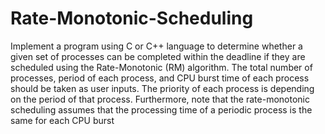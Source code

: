 # Rate-Monotonic-Scheduling
Implement a program using C or C++ language to determine whether a given set of processes can be completed within the deadline if they are scheduled using the Rate-Monotonic (RM) algorithm. The total number of processes, period of each process, and CPU burst time of each process should be taken as user inputs. The priority of each process is depending on the period of that process. Furthermore, note that the rate-monotonic scheduling assumes that the processing time of a periodic process is the same for each CPU burst

